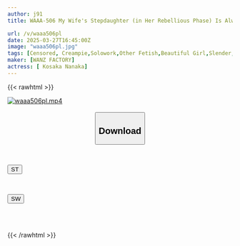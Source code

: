 ```yaml
---
author: j91
title: WAAA-506 My Wife's Stepdaughter (in Her Rebellious Phase) Is Always Defenseless And Braless. I Couldn't Resist The Pink Bumps On Her Fair Skin, So I Played With Her Nipples And Made Her Learn To Cum... Nanaka Kosaka

url: /v/waaa506pl
date: 2025-03-27T16:45:00Z
image: "waaa506pl.jpg"
tags: [Censored, Creampie,Solowork,Other Fetish,Beautiful Girl,Slender,Urination	]
maker: [WANZ FACTORY]
actress: [ Kosaka Nanaka]
---
```



{{< rawhtml >}}

<div class="video" data-videoid="Z3qvzPV3wjtgol">
    <a href="javascript:;">
        <img src="/v/waaa506pl/waaa506pl.jpg" width="WIDTH" height="HEIGHT" alt="waaa506pl.mp4" loading="lazy">
    </a>
</div>

<script type="text/javascript" src="https://j91.asia/asset/on-demand-st.js"></script>

<br>
  <link rel="stylesheet" href="https://j91.asia/asset/bs5.css">
  
  <center>
  <button class="btn btn-primary" type="button" data-bs-toggle="collapse" data-bs-target=".multi-collapse" aria-expanded="false" aria-controls="multiCollapseExample1 multiCollapseExample2"><h2>Download</h2></button></center>
</p>
<div class="row">
  <div class="col">
    <div class="collapse multi-collapse" id="multiCollapseExample1">
      <div class="card card-body">
	      	      <br>
<div class="buttons">  
<p><a href="/v/waaa506pl/st.html" target="_blank"><button class="btn-hover color-3"><i class="fa fa-download"></i> ST</button></a></p></div>
    </div>
  </div>
</div>
  <div class="col">
    <div class="collapse multi-collapse" id="multiCollapseExample2">
      <div class="card card-body">
	      <br>
<div class="buttons">
<p><a href="/v/waaa506pl/sw.html" target="_blank"><button class="btn-hover color-2"><i class="fa fa-download"></i> SW</button></a></p></div>
<br><br>
      </div>
    </div>
  </div>
</div>

{{< /rawhtml >}}